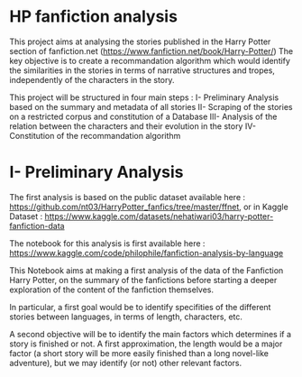 # HP fanfiction analysis
This project aims at analysing the stories published in the Harry Potter section of fanfiction.net (https://www.fanfiction.net/book/Harry-Potter/)
The key objective is to create a recommandation algorithm which would identify the similarities in the stories in terms of narrative structures and tropes, independently of the characters in the story.

This project will be structured in four main steps :
I- Preliminary Analysis based on the summary and metadata of all stories
II- Scraping of the stories on a restricted corpus and constitution of a Database
III- Analysis of the relation between the characters and their evolution in the story
IV- Constitution of the recommandation algorithm

# I- Preliminary Analysis

The first analysis is based on the public dataset available here : https://github.com/nt03/HarryPotter_fanfics/tree/master/ffnet, or in Kaggle Dataset : https://www.kaggle.com/datasets/nehatiwari03/harry-potter-fanfiction-data

The notebook for this analysis is first available here : https://www.kaggle.com/code/philophile/fanfiction-analysis-by-language

This Notebook aims at making a first analysis of the data of the Fanfiction Harry Potter, on the summary of the fanfictions before starting a deeper exploration of the content of the fanfiction themselves.

In particular, a first goal would be to identify specifities of the different stories between languages, in terms of length, characters, etc.

A second objective will be to identify the main factors which determines if a story is finished or not. A first approximation, the length would be a major factor (a short story will be more easily finished than a long novel-like adventure), but we may identify (or not) other relevant factors.



